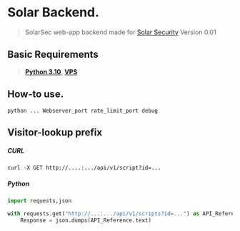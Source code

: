 
# Solar Backend.
> SolarSec web-app backend made for [Solar Security](https://solarsec.fbi.gov/) Version 0.01

## Basic Requirements
  > [**Python 3.10**](https://www.python.org/downloads/release/python-3100/),
  > [**VPS**](https://www.ovh.com/world/) <br >

## How-to use.
```python ... Webserver_port rate_limit_port debug```

## Visitor-lookup prefix
##### CURL
`curl -X GET http://....:.../api/v1/script?id=...` <br >
##### Python
```py
import requests,json

with requests.get("http://...:.../api/v1/scripts?id=...") as API_Reference:
    Response = json.dumps(API_Reference.text)
```
